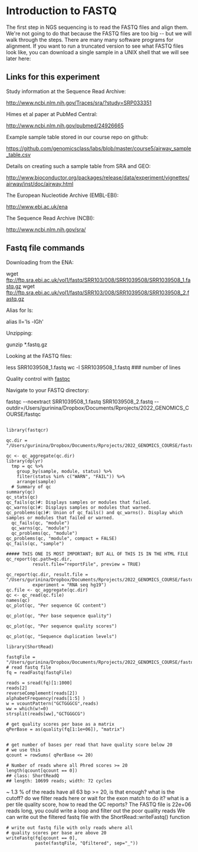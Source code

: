 



# Introduction to FASTQ 
The first step in NGS sequencing is to read the FASTQ files and align them. We're not going to do that because the FASTQ files are too big -- but we will walk through the steps. There are many many software programs for alignment. If you want to run a truncated version to see what FASTQ files look like, you can download a single sample in a UNIX shell that we will see later here:


## Links for this experiment

Study information at the Sequence Read Archive:

http://www.ncbi.nlm.nih.gov/Traces/sra/?study=SRP033351

Himes et al paper at PubMed Central:

http://www.ncbi.nlm.nih.gov/pubmed/24926665 

Example sample table stored in our course repo on github:

https://github.com/genomicsclass/labs/blob/master/course5/airway_sample_table.csv

Details on creating such a sample table from SRA and GEO:

http://www.bioconductor.org/packages/release/data/experiment/vignettes/airway/inst/doc/airway.html

The European Nucleotide Archive (EMBL-EBI):

http://www.ebi.ac.uk/ena 

The Sequence Read Archive (NCBI):

http://www.ncbi.nlm.nih.gov/sra/ 

## Fastq file commands

Downloading from the ENA:

wget ftp://ftp.sra.ebi.ac.uk/vol1/fastq/SRR103/008/SRR1039508/SRR1039508_1.fastq.gz
wget ftp://ftp.sra.ebi.ac.uk/vol1/fastq/SRR103/008/SRR1039508/SRR1039508_2.fastq.gz

Alias for ls:

alias ll='ls -lGh'

Unzipping:

gunzip *.fastq.gz


Looking at the FASTQ files:

less SRR1039508_1.fastq
wc -l SRR1039508_1.fastq ### number of lines


Quality control with [fastqc](http://www.bioinformatics.babraham.ac.uk/projects/fastqc/)

Navigate to your FASTQ directory:

fastqc --noextract SRR1039508_1.fastq SRR1039508_2.fastq --outdir=/Users/gurinina/Dropbox/Documents/Rprojects/2022_GENOMICS_COURSE/fastqc

```{r}

library(fastqcr)

qc.dir = "/Users/gurinina/Dropbox/Documents/Rprojects/2022_GENOMICS_COURSE/fastqc"

qc <- qc_aggregate(qc.dir)
library(dplyr)
  tmp = qc %>%
    group_by(sample, module, status) %>%    
    filter(status %in% c("WARN", "FAIL")) %>%
    arrange(sample)
  # Summary of qc
summary(qc)
qc_stats(qc)
qc_fails(qc)#: Displays samples or modules that failed.
qc_warns(qc)#: Displays samples or modules that warned.
qc_problems(qc)#: Union of qc_fails() and qc_warns(). Display which samples or modules that failed or warned.
  qc_fails(qc, "module")
  qc_warns(qc, "module")
  qc_problems(qc, "module")
qc_problems(qc, "module", compact = FALSE)
qc_fails(qc, "sample")

##### THIS ONE IS MOST IMPORTANT; BUT ALL OF THIS IS IN THE HTML FILE
qc_report(qc.path=qc.dir, 
          result.file="reportFile", preview = TRUE)

qc_report(qc.dir, result.file = "/Users/gurinina/Dropbox/Documents/Rprojects/2022_GENOMICS_COURSE/fastq",
          experiment = "RNA seq hg19")
qc.file <- qc_aggregate(qc.dir)
qc <- qc_read(qc.file)
names(qc)
qc_plot(qc, "Per sequence GC content")

qc_plot(qc, "Per base sequence quality")

qc_plot(qc, "Per sequence quality scores")

qc_plot(qc, "Sequence duplication levels")

library(ShortRead)

fastqFile = "/Users/gurinina/Dropbox/Documents/Rprojects/2022_GENOMICS_COURSE/fastq/SRR1039508_1.fastq"
# read fastq file
fq = readFastq(fastqFile)

reads = sread(fq)[1:1000]
reads[2]
reverseComplement(reads[2])
alphabetFrequency(reads[1:5] )
w = vcountPattern("GCTGGGCG",reads)
ww = which(w!=0)
strsplit(reads[ww],"GCTGGGCG")

# get quality scores per base as a matrix
qPerBase = as(quality(fq[1:1e+06]), "matrix")


# get number of bases per read that have quality score below 20
# we use this
qcount = rowSums( qPerBase <= 20) 

# Number of reads where all Phred scores >= 20
length(qcount[qcount == 0])
## class: ShortReadQ
## length: 10699 reads; width: 72 cycles

```
~ 1.3 % of the reads have all 63 bp >= 20, is that enough?
what is the cutoff?
do we filter reads here or wait for the exon match to do it?
what is a per tile quality score, how to read the QC reports?
The FASTQ file is 22e+06 reads long, you could write a loop and filter out the poor quality reads
We can write out the filtered fastq file with the ShortRead::writeFastq() function
```{r}
# write out fastq file with only reads where all 
# quality scores per base are above 20
writeFastq(fq[qcount == 0], 
           paste(fastqFile, "Qfiltered", sep="_"))
           
```